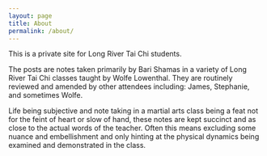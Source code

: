 ```yaml
---
layout: page
title: About
permalink: /about/
---
```


This is a private site for Long River Tai Chi students.

The posts are notes taken primarily by Bari Shamas in a variety of Long River Tai Chi classes taught by Wolfe Lowenthal. They are routinely reviewed and amended by other attendees including: James, Stephanie, and sometimes Wolfe.

Life being subjective and note taking in a martial arts class being a feat not for the feint of heart or slow of hand, these notes are kept succinct and as close to the actual words of the teacher. Often this means excluding some nuance and embellishment and only hinting at the physical dynamics being examined and demonstrated in the class.  

